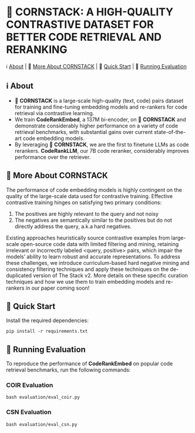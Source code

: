 
# 🌽 CORNSTACK: A HIGH-QUALITY CONTRASTIVE DATASET FOR BETTER CODE RETRIEVAL AND RERANKING

<p align="left">
    ℹ️&nbsp;<a href="#-about">About</a>
    | 📖&nbsp;<a href="#-more-about-cornstack">More About CORNSTACK</a>
    | 🚀&nbsp;<a href="#-quick-start">Quick Start</a>
    | 👀&nbsp;<a href="#-running-evaluation">Running Evaluation</a>
</p>



## ℹ️ About
* 🌽 **CORNSTACK** is a large-scale high-quality (text, code) pairs dataset for training and fine-tuning embedding models and re-rankers for code retrieval via contrastive learning. 
* We train **CodeRankEmbed**, a 137M bi-encoder, on 🌽 **CORNSTACK** and demonstrate considerably higher performance on a variety of code retrieval benchmarks, with substantial gains over current state-of-the-art code embedding models.
* By leveraging 🌽 **CORNSTACK**, we are the first to finetune LLMs as code rerankers. **CodeRankLLM**, our 7B code reranker, considerably improves performance over the retriever.


## 📖 More About CORNSTACK

The performance of code embedding models is highly contingent on the quality of the large-scale data used for contrastive training. Effective contrastive training hinges on satisfying two primary conditions: 
1) The positives are highly relevant to the query and not noisy
2) The negatives are semantically similar to the positives but do not directly address the query, a.k.a hard negatives.

Existing approaches heuristically source contrastive examples from large-scale open-source code data with limited filtering and mining, retaining irrelevant or incorrectly labeled <query, positive> pairs, which impair the models’ ability to learn robust and accurate representations. To address these challenges, we introduce curriculum-based hard negative mining and consistency filtering techniques and apply these techniques on the de-duplicated version of The Stack v2. More details on these specific curation techniques and how we use them to train embedding models and re-rankers in our paper coming soon!

## 🚀 Quick Start

Install the required dependencies:
```
pip install -r requirements.txt
```


## 👀 Running Evaluation

To reproduce the performance of **CodeRankEmbed** on popular code retrieval benchmarks, run the following commands: 

### COIR Evaluation
```
bash evaluation/eval_coir.py
```

### CSN Evaluation

```
bash evaluation/eval_csn.py
```



